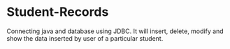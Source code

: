# Student-Records
Connecting java and database using JDBC. It will insert, delete, modify and show the data inserted by user of a particular student.
